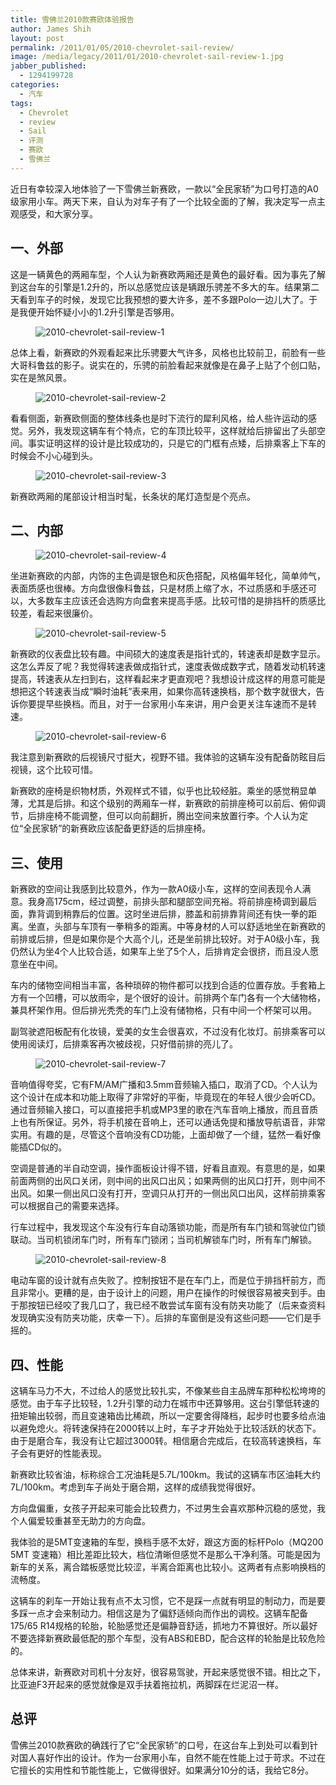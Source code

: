 ```yaml
---
title: 雪佛兰2010款赛欧体验报告
author: James Shih
layout: post
permalink: /2011/01/05/2010-chevrolet-sail-review/
image: /media/legacy/2011/01/2010-chevrolet-sail-review-1.jpg
jabber_published:
  - 1294199728
categories:
  - 汽车
tags:
  - Chevrolet
  - review
  - Sail
  - 评测
  - 赛欧
  - 雪佛兰
---
```

近日有幸较深入地体验了一下雪佛兰新赛欧，一款以“全民家轿”为口号打造的A0级家用小车。两天下来，自认为对车子有了一个比较全面的了解，我决定写一点主观感受，和大家分享。

<!--more-->

## 一、外部

这是一辆黄色的两厢车型，个人认为新赛欧两厢还是黄色的最好看。因为事先了解到这台车的引擎是1.2升的，所以总感觉应该是辆跟乐骋差不多大的车。结果第二天看到车子的时候，发现它比我预想的要大许多，差不多跟Polo一边儿大了。于是我便开始怀疑小小的1.2升引擎是否够用。

<figure>
  <img src="/media/legacy/2011/01/2010-chevrolet-sail-review-1.jpg" alt="2010-chevrolet-sail-review-1">
</figure>

总体上看，新赛欧的外观看起来比乐骋要大气许多，风格也比较前卫，前脸有一些大哥科鲁兹的影子。说实在的，乐骋的前脸看起来就像是在鼻子上贴了个创口贴，实在是煞风景。

<figure>
  <img src="/media/legacy/2011/01/2010-chevrolet-sail-review-2.jpg" alt="2010-chevrolet-sail-review-2">
</figure>

看看侧面，新赛欧侧面的整体线条也是时下流行的犀利风格，给人些许运动的感觉。另外，我发现这辆车有个特点，它的车顶比较平，这样就给后排留出了头部空间。事实证明这样的设计是比较成功的，只是它的门框有点矮，后排乘客上下车的时候会不小心碰到头。

<figure>
  <img src="/media/legacy/2011/01/2010-chevrolet-sail-review-3.jpg" alt="2010-chevrolet-sail-review-3">
</figure>

新赛欧两厢的尾部设计相当时髦，长条状的尾灯造型是个亮点。

## 二、内部

<figure>
  <img src="/media/legacy/2011/01/2010-chevrolet-sail-review-4.jpg" alt="2010-chevrolet-sail-review-4">
</figure>

坐进新赛欧的内部，内饰的主色调是银色和灰色搭配，风格偏年轻化，简单帅气，表面质感也很棒。方向盘很像科鲁兹，只是材质上缩了水，不过质感和手感还可以，大多数车主应该还会选购方向盘套来提高手感。比较可惜的是排挡杆的质感比较差，看起来很廉价。

<figure>
  <img src="/media/legacy/2011/01/2010-chevrolet-sail-review-5.jpg" alt="2010-chevrolet-sail-review-5">
</figure>

新赛欧的仪表盘比较有趣。中间硕大的速度表是指针式的，转速表却是数字显示。这怎么弄反了呢？我觉得转速表做成指针式，速度表做成数字式，随着发动机转速提高，转速表从左扫到右，这样看起来才更直观吧？我想设计成这样的用意可能是想把这个转速表当成“瞬时油耗”表来用，如果你高转速换档，那个数字就很大，告诉你要提早些换档。而且，对于一台家用小车来讲，用户会更关注车速而不是转速。

<figure>
  <img src="/media/legacy/2011/01/2010-chevrolet-sail-review-6.jpg" alt="2010-chevrolet-sail-review-6">
</figure>

我注意到新赛欧的后视镜尺寸挺大，视野不错。我体验的这辆车没有配备防眩目后视镜，这个比较可惜。

新赛欧的座椅是织物材质，外观样式不错，似乎也比较经脏。乘坐的感觉稍显单薄，尤其是后排。和这个级别的两厢车一样，新赛欧的前排座椅可以前后、俯仰调节，后排座椅不能调整，但可以向前翻折，腾出空间来放置行李。个人认为定位“全民家轿”的新赛欧应该配备更舒适的后排座椅。

## 三、使用

新赛欧的空间让我感到比较意外，作为一款A0级小车，这样的空间表现令人满意。我身高175cm，经过调整，前排头部和腿部空间充裕。将前排座椅调到最后面，靠背调到稍靠后的位置。这时坐进后排，膝盖和前排靠背间还有快一拳的距离。坐直，头部与车顶有一拳稍多的距离。中等身材的人可以舒适地坐在新赛欧的前排或后排，但是如果你是个大高个儿，还是坐前排比较好。对于A0级小车，我仍然认为坐4个人比较合适，如果车上坐了5个人，后排肯定会很挤，而且没人愿意坐在中间。

车内的储物空间相当丰富，各种琐碎的物件都可以找到合适的位置存放。手套箱上方有一个凹槽，可以放雨伞，是个很好的设计。前排两个车门各有一个大储物格，兼具杯架作用。但后排光秃秃的车门上没有储物格，只有中间一个杯架可以用。

副驾驶遮阳板配有化妆镜，爱美的女生会很喜欢，不过没有化妆灯。前排乘客可以使用阅读灯，后排乘客再次被歧视，只好借前排的亮儿了。

<figure>
  <img src="/media/legacy/2011/01/2010-chevrolet-sail-review-7.jpg" alt="2010-chevrolet-sail-review-7">
</figure>

音响值得夸奖，它有FM/AM广播和3.5mm音频输入插口，取消了CD。个人认为这个设计在成本和功能上取得了非常好的平衡，毕竟现在的年轻人很少会听CD。通过音频输入接口，可以直接把手机或MP3里的歌在汽车音响上播放，而且音质上也有所保证。另外，将手机接在音响上，还可以通话免提和播放导航语音，非常实用。有趣的是，尽管这个音响没有CD功能，上面却做了一个缝，猛然一看好像能插CD似的。

空调是普通的半自动空调，操作面板设计得不错，好看且直观。有意思的是，如果前面两侧的出风口关闭，则中间的出风口出风；如果两侧的出风口打开，则中间不出风。如果一侧出风口没有打开，空调只从打开的一侧出风口出风，这样前排乘客可以根据自己的需要来选择。

行车过程中，我发现这个车没有行车自动落锁功能，而是所有车门锁和驾驶位门锁联动。当司机锁闭车门时，所有车门锁闭；当司机解锁车门时，所有车门解锁。

<figure>
  <img src="/media/legacy/2011/01/2010-chevrolet-sail-review-8.jpg" alt="2010-chevrolet-sail-review-8">
</figure>

电动车窗的设计就有点失败了。控制按钮不是在车门上，而是位于排挡杆前方，而且非常小。更糟的是，由于设计上的问题，用户在操作的时候很容易被夹到手。由于那按钮已经咬了我几口了，我已经不敢尝试车窗有没有防夹功能了（后来查资料发现确实没有防夹功能，庆幸一下）。后排的车窗倒是没有这些问题——它们是手摇的。

## 四、性能

这辆车马力不大，不过给人的感觉比较扎实，不像某些自主品牌车那种松松垮垮的感觉。由于车子比较轻，1.2升引擎的动力在城市中还算够用。这台引擎低转速的扭矩输出较弱，而且变速箱齿比稀疏，所以一定要舍得降档，起步时也要多给点油以避免熄火。将转速保持在2000转以上时，车子才开始处于比较活跃的状态下。由于是磨合车，我没有让它超过3000转。相信磨合完成后，在较高转速换档，车子会有更好的性能表现。

新赛欧比较省油，标称综合工况油耗是5.7L/100km。我试的这辆车市区油耗大约7L/100km。考虑到车子尚处于磨合期，这样的成绩我觉得很好。

方向盘偏重，女孩子开起来可能会比较费力，不过男生会喜欢那种沉稳的感觉，我个人偏爱较重甚至无助力的方向盘。

我体验的是5MT变速箱的车型，换档手感不太好，跟这方面的标杆Polo（MQ200 5MT 变速箱）相比差距比较大，档位清晰但感觉不是那么干净利落。可能是因为新车的关系，离合踏板感觉比较涩，半离合距离也比较小。这两者有点影响换档的流畅度。

这辆车的刹车一开始让我有点不太习惯，它不是踩一点就有明显的制动力，而是要多踩一点才会来制动力。相信这是为了偏舒适倾向而作出的调校。这辆车配备175/65 R14规格的轮胎，轮胎感觉还是偏静音舒适，抓地力不算很好。所以最好不要选择新赛欧最低配的那个车型，没有ABS和EBD，配合这样的轮胎是比较危险的。

总体来讲，新赛欧对司机十分友好，很容易驾驶，开起来感觉很不错。相比之下，比亚迪F3开起来的感觉就像是双手扶着拖拉机，两脚踩在烂泥沼一样。

## 总评

雪佛兰2010款赛欧的确践行了它“全民家轿”的口号，在这台车上到处可以看到针对国人喜好作出的设计。作为一台家用小车，自然不能在性能上过于苛求。不过在它擅长的实用性和节能性能上，它做得很好。如果满分10分的话，我给它8分。
